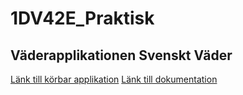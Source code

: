 # 1DV42E_Praktisk
<h2>Väderapplikationen Svenskt Väder</h2>
<a href="http://www.marike.se">Länk till körbar applikation</a>
<a href="https://drive.google.com/folderview?id=0By9GUYdbA1zxSUlqemp3TnRDRzg&usp=sharing">Länk till dokumentation</a>
